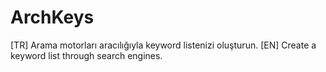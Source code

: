 # ArchKeys
[TR] Arama motorları aracılığıyla keyword listenizi oluşturun. [EN] Create a keyword list through search engines.
